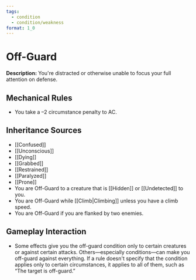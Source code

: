 ```yaml
---
tags:
  - condition
  - condition/weakness
format: 1_0
---
```

# Off-Guard

**Description:** You're distracted or otherwise unable to focus your full attention on defense.

## Mechanical Rules

- You take a –2 circumstance penalty to AC.

## Inheritance Sources

- [[Confused]]
- [[Unconscious]]
- [[Dying]]
- [[Grabbed]]
- [[Restrained]]
- [[Paralyzed]]
- [[Prone]]
- You are Off-Guard to a creature that is [[Hidden]] or [[Undetected]] to you.
- You are Off-Guard while [[Climb|Climbing]] unless you have a climb speed.
- You are Off-Guard if you are flanked by two enemies.

## Gameplay Interaction

- Some effects give you the off-guard condition only to certain creatures or against certain attacks. Others—especially conditions—can make you off-guard against everything. If a rule doesn't specify that the condition applies only to certain circumstances, it applies to all of them, such as “The target is off-guard.”
